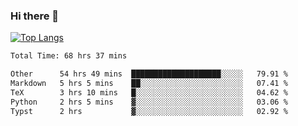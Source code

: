 ### Hi there 👋

[![Top Langs](https://github-readme-stats.vercel.app/api/top-langs/?username=Lslightly&layout=compact)](https://github.com/anuraghazra/github-readme-stats)

<!--START_SECTION:waka-->

```txt
Total Time: 68 hrs 37 mins

Other      54 hrs 49 mins  ████████████████████░░░░░   79.91 %
Markdown   5 hrs 5 mins    ██░░░░░░░░░░░░░░░░░░░░░░░   07.41 %
TeX        3 hrs 10 mins   █░░░░░░░░░░░░░░░░░░░░░░░░   04.62 %
Python     2 hrs 5 mins    ▓░░░░░░░░░░░░░░░░░░░░░░░░   03.06 %
Typst      2 hrs           ▓░░░░░░░░░░░░░░░░░░░░░░░░   02.92 %
```

<!--END_SECTION:waka-->

